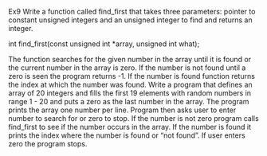Ex9
Write a function called find_first that takes three parameters: pointer to constant unsigned integers
and an unsigned integer to find and returns an integer.

int find_first(const unsigned int *array, unsigned int what);

The function searches for the given number in the array until it is found or the current number in the
array is zero. If the number is not found until a zero is seen the program returns -1. If the number is
found function returns the index at which the number was found.
Write a program that defines an array of 20 integers and fills the first 19 elements with random
numbers in range 1 - 20 and puts a zero as the last number in the array. The program prints the array
one number per line.
Program then asks user to enter number to search for or zero to stop. If the number is not zero
program calls find_first to see if the number occurs in the array. If the number is found it prints the
index where the number is found or “not found”. If user enters zero the program stops.